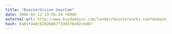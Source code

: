 ```yaml
---
title: "BoosterVision GearCam"
date: 2006-02-12 23:56:14 +0000
external-url: http://www.buydomains.com/lander/boosterworks.com?domain=boosterworks.com&traffic_id=TDFS-OO-BDLander&traffic_type=tdfs
hash: 8a81f44dc63020867f330370a92cbd07
---
```



